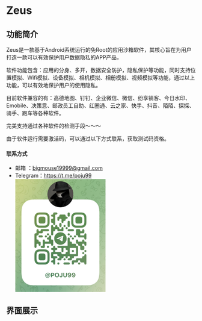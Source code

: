 # Zeus



## 功能简介

Zeus是一款基于Android系统运行的免Root的应用沙箱软件，其核心旨在为用户打造一款可以有效保护用户数据隐私的APP产品，<br>

软件功能包含：应用的分身、多开，数据安全防护，隐私保护等功能，同时支持位置模拟、Wifi模拟、设备模拟、相机模拟、相册模拟、视频模拟等功能，通过以上功能，可以有效地保护用户的使用隐私。<br>

目前软件兼容的有：高德地图、钉钉、企业微信、微信、纷享销客、今日水印、Emobile、决策意、邮政员工自助、红圈通、云之家、快手、抖音、陌陌、探探、骑手、跑车等各种软件。<br>

完美支持通过各种软件的检测手段～～～

由于软件运行需要激活码，可以通过以下方式联系，获取测试码资格。

#### 联系方式
-  邮箱 ：bigmouse19999@gmail.com
- Telegram：https://t.me/poju99<br>
  <img src="https://github.com/BigMouse19999/CloneApp/blob/main/img/t_me-poju99.jpg" width="240px">

## 界面展示

